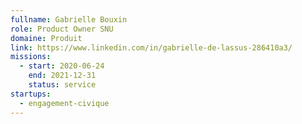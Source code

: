 ```yaml
---
fullname: Gabrielle Bouxin
role: Product Owner SNU
domaine: Produit
link: https://www.linkedin.com/in/gabrielle-de-lassus-286410a3/
missions:
  - start: 2020-06-24
    end: 2021-12-31
    status: service
startups:
  - engagement-civique
---
```

